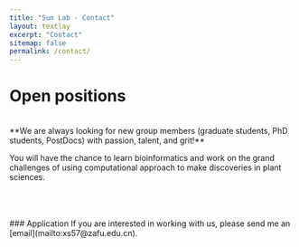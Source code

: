 ```yaml
---
title: "Sun Lab - Contact"
layout: textlay
excerpt: "Contact"
sitemap: false
permalink: /contact/
---
```


# Open positions

<br>
**We are always looking for new group members (graduate students, PhD students, PostDocs) with passion, talent, and grit!**

You will have the chance to learn bioinformatics and work on the grand challenges of using computational approach to make discoveries in plant sciences.

<br>
<br>
<br>
### Application
If you are interested in working with us, please send me an [email](mailto:xs57@zafu.edu.cn).  
<br>
<br>
<br>
<br>  
<br>
<br>
<br>
<br>
<br>
<br>






